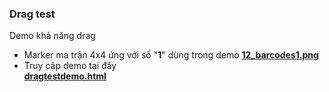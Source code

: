 ### Drag test

Demo khả năng drag

- Marker ma trận 4x4 ứng với số "**1**" dùng trong demo
[**12_barcodes1.png**](https://taigama.github.io/NKZoo/assets/markers/12_barcodes1.png)
- Truy cập demo tại đây  
[**dragtestdemo.html**](https://taigama.github.io/NKZoo/dragardemo.html)